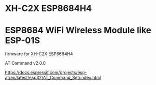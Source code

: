 # XH-C2X ESP8684H4 
# ESP8684 WiFi Wireless Module like ESP-01S
firmware for XH-C2X ESP8684H4

AT Command v2.0.0

https://docs.espressif.com/projects/esp-at/en/latest/esp32/AT_Command_Set/index.html
